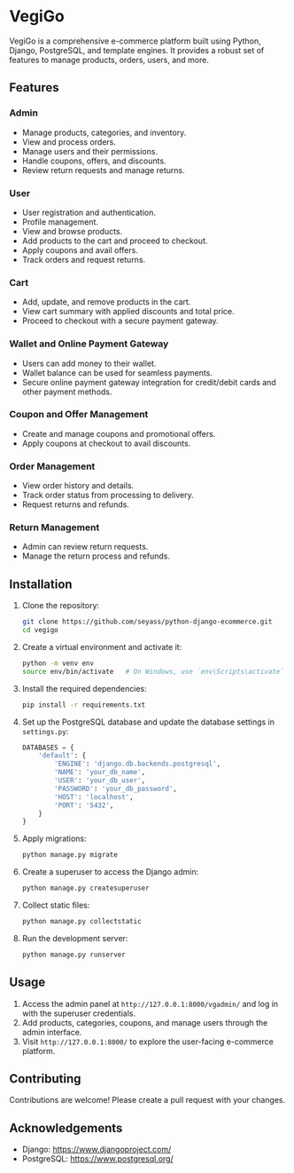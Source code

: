 # VegiGo

VegiGo is a comprehensive e-commerce platform built using Python, Django, PostgreSQL, and template engines. It provides a robust set of features to manage products, orders, users, and more.

## Features

### Admin
- Manage products, categories, and inventory.
- View and process orders.
- Manage users and their permissions.
- Handle coupons, offers, and discounts.
- Review return requests and manage returns.

### User
- User registration and authentication.
- Profile management.
- View and browse products.
- Add products to the cart and proceed to checkout.
- Apply coupons and avail offers.
- Track orders and request returns.

### Cart
- Add, update, and remove products in the cart.
- View cart summary with applied discounts and total price.
- Proceed to checkout with a secure payment gateway.

### Wallet and Online Payment Gateway
- Users can add money to their wallet.
- Wallet balance can be used for seamless payments.
- Secure online payment gateway integration for credit/debit cards and other payment methods.

### Coupon and Offer Management
- Create and manage coupons and promotional offers.
- Apply coupons at checkout to avail discounts.

### Order Management
- View order history and details.
- Track order status from processing to delivery.
- Request returns and refunds.

### Return Management
- Admin can review return requests.
- Manage the return process and refunds.

## Installation

1. Clone the repository:
    ```sh
    git clone https://github.com/seyass/python-django-ecommerce.git
    cd vegigo
    ```

2. Create a virtual environment and activate it:
    ```sh
    python -m venv env
    source env/bin/activate   # On Windows, use `env\Scripts\activate`
    ```

3. Install the required dependencies:
    ```sh
    pip install -r requirements.txt
    ```

4. Set up the PostgreSQL database and update the database settings in `settings.py`:
    ```python
    DATABASES = {
        'default': {
            'ENGINE': 'django.db.backends.postgresql',
            'NAME': 'your_db_name',
            'USER': 'your_db_user',
            'PASSWORD': 'your_db_password',
            'HOST': 'localhost',
            'PORT': '5432',
        }
    }
    ```

5. Apply migrations:
    ```sh
    python manage.py migrate
    ```

6. Create a superuser to access the Django admin:
    ```sh
    python manage.py createsuperuser
    ```

7. Collect static files:
    ```sh
    python manage.py collectstatic
    ```

8. Run the development server:
    ```sh
    python manage.py runserver
    ```

## Usage

1. Access the admin panel at `http://127.0.0.1:8000/vgadmin/` and log in with the superuser credentials.
2. Add products, categories, coupons, and manage users through the admin interface.
3. Visit `http://127.0.0.1:8000/` to explore the user-facing e-commerce platform.

## Contributing

Contributions are welcome! Please create a pull request with your changes.


## Acknowledgements

- Django: https://www.djangoproject.com/
- PostgreSQL: https://www.postgresql.org/

